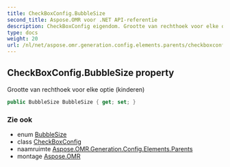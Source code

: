 ```yaml
---
title: CheckBoxConfig.BubbleSize
second_title: Aspose.OMR voor .NET API-referentie
description: CheckBoxConfig eigendom. Grootte van rechthoek voor elke optie kinderen
type: docs
weight: 20
url: /nl/net/aspose.omr.generation.config.elements.parents/checkboxconfig/bubblesize/
---
```

## CheckBoxConfig.BubbleSize property

Grootte van rechthoek voor elke optie (kinderen)

```csharp
public BubbleSize BubbleSize { get; set; }
```

### Zie ook

* enum [BubbleSize](../../../aspose.omr.generation/bubblesize/)
* class [CheckBoxConfig](../)
* naamruimte [Aspose.OMR.Generation.Config.Elements.Parents](../../checkboxconfig/)
* montage [Aspose.OMR](../../../)


